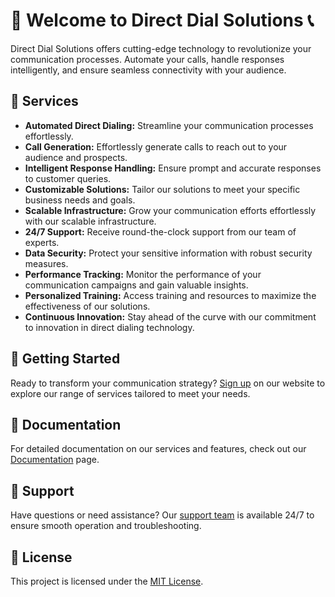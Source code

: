 # 🚀 Welcome to Direct Dial Solutions 📞

Direct Dial Solutions offers cutting-edge technology to revolutionize your communication processes. Automate your calls, handle responses intelligently, and ensure seamless connectivity with your audience.

## 💼 Services

- **Automated Direct Dialing:** Streamline your communication processes effortlessly.
- **Call Generation:** Effortlessly generate calls to reach out to your audience and prospects.
- **Intelligent Response Handling:** Ensure prompt and accurate responses to customer queries.
- **Customizable Solutions:** Tailor our solutions to meet your specific business needs and goals.
- **Scalable Infrastructure:** Grow your communication efforts effortlessly with our scalable infrastructure.
- **24/7 Support:** Receive round-the-clock support from our team of experts.
- **Data Security:** Protect your sensitive information with robust security measures.
- **Performance Tracking:** Monitor the performance of your communication campaigns and gain valuable insights.
- **Personalized Training:** Access training and resources to maximize the effectiveness of our solutions.
- **Continuous Innovation:** Stay ahead of the curve with our commitment to innovation in direct dialing technology.

## 🚀 Getting Started

Ready to transform your communication strategy? [Sign up](#) on our website to explore our range of services tailored to meet your needs.

## 📖 Documentation

For detailed documentation on our services and features, check out our [Documentation](#) page.

## 🤝 Support

Have questions or need assistance? Our [support team](#) is available 24/7 to ensure smooth operation and troubleshooting.

## 📝 License

This project is licensed under the [MIT License](LICENSE).
